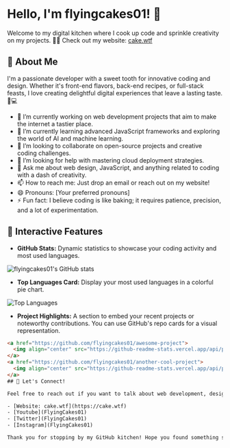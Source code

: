# Hello, I'm flyingcakes01! 🚀

Welcome to my digital kitchen where I cook up code and sprinkle creativity on my projects. 🍰✨
Check out my website: [cake.wtf](https://cake.wtf)
## 🎈 About Me

I'm a passionate developer with a sweet tooth for innovative coding and design. Whether it's front-end flavors, back-end recipes, or full-stack feasts, I love creating delightful digital experiences that leave a lasting taste. 🧁💻

- 🔭 I’m currently working on web development projects that aim to make the internet a tastier place.
- 🌱 I’m currently learning advanced JavaScript frameworks and exploring the world of AI and machine learning.
- 👯 I’m looking to collaborate on open-source projects and creative coding challenges.
- 🤔 I’m looking for help with mastering cloud deployment strategies.
- 💬 Ask me about web design, JavaScript, and anything related to coding with a dash of creativity.
- 📫 How to reach me: Just drop an email or reach out on my website!
- 😄 Pronouns: [Your preferred pronouns]
- ⚡ Fun fact: I believe coding is like baking; it requires patience, precision, and a lot of experimentation.
## 🎨 Interactive Features

- **GitHub Stats:** Dynamic statistics to showcase your coding activity and most used languages.

![flyingcakes01's GitHub stats](https://github-readme-stats.vercel.app/api?username=flyingcakes01&show_icons=true&theme=radical)

- **Top Languages Card:** Display your most used languages in a colorful pie chart.

![Top Languages](https://github-readme-stats.vercel.app/api/top-langs/?username=flyingcakes01&layout=compact&theme=buefy)

- **Project Highlights:** A section to embed your recent projects or noteworthy contributions. You can use GitHub's repo cards for a visual representation.

```html
<a href="https://github.com/flyingcakes01/awesome-project">
  <img align="center" src="https://github-readme-stats.vercel.app/api/pin/?username=flyingcakes01&repo=awesome-project&theme=vue" />
</a>
<a href="https://github.com/flyingcakes01/another-cool-project">
  <img align="center" src="https://github-readme-stats.vercel.app/api/pin/?username=flyingcakes01&repo=another-cool-project&theme=vue-dark" />
</a>
## 🚀 Let's Connect!

Feel free to reach out if you want to talk about web development, design, or just want to share your favorite cake recipe. Here's where you can find me:

- [Website: cake.wtf](https://cake.wtf)
- [Youtube](FlyingCakes01)
- [Twitter](FlyingCakes01)
- [Instagram](FlyingCakes01)

Thank you for stopping by my GitHub kitchen! Hope you found something sweet. 🍰💖
